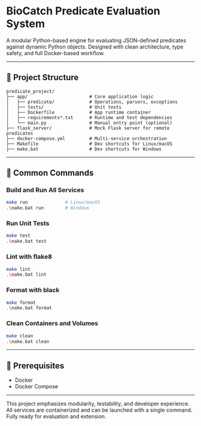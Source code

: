 # BioCatch Predicate Evaluation System

A modular Python-based engine for evaluating JSON-defined predicates against dynamic Python objects. Designed with clean architecture, type safety, and full Docker-based workflow.

---

## 📁 Project Structure

```
predicate_project/
├── app/                       # Core application logic
│   ├── predicate/             # Operations, parsers, exceptions
│   ├── tests/                 # Unit tests
│   ├── Dockerfile             # App runtime container
│   ├── requirements*.txt      # Runtime and test dependencies
│   └── main.py                # Manual entry point (optional)
├── flask_server/              # Mock Flask server for remote predicates
├── docker-compose.yml         # Multi-service orchestration
├── Makefile                   # Dev shortcuts for Linux/macOS
├── make.bat                   # Dev shortcuts for Windows
```

---

## 🚀 Common Commands

### Build and Run All Services

```bash
make run              # Linux/macOS
.\make.bat run        # Windows
```

### Run Unit Tests

```bash
make test
.\make.bat test
```

### Lint with flake8

```bash
make lint
.\make.bat lint
```

### Format with black

```bash
make format
.\make.bat format
```

### Clean Containers and Volumes

```bash
make clean
.\make.bat clean
```

---

## 🧰 Prerequisites

- Docker
- Docker Compose

---

This project emphasizes modularity, testability, and developer experience. All services are containerized and can be launched with a single command. Fully ready for evaluation and extension.
